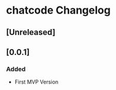 <!-- Keep a Changelog guide -> https://keepachangelog.com -->

# chatcode Changelog

## [Unreleased]

## [0.0.1]

### Added

+ First MVP Version